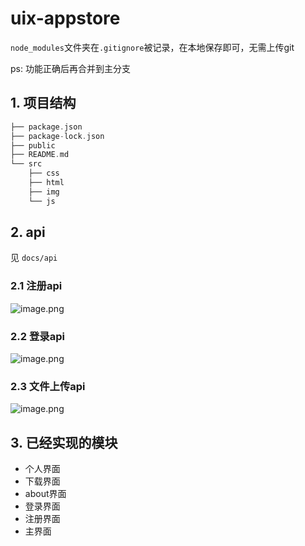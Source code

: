# uix-appstore

`node_modules`文件夹在`.gitignore`被记录，在本地保存即可，无需上传git

ps: 功能正确后再合并到主分支
## 1. 项目结构 
```c
├── package.json
├── package-lock.json
├── public
├── README.md
└── src
    ├── css
    ├── html 
    ├── img
    └── js

```

## 2. api
见 `docs/api` 
### 2.1 注册api
![image.png](https://s2.loli.net/2022/11/01/o7yv5LxUGMrbVfP.png)
### 2.2 登录api
![image.png](https://s2.loli.net/2022/11/01/cg6KPls1fNoI2SA.png)

### 2.3 文件上传api
![image.png](https://s2.loli.net/2022/11/01/5pMIqvgTjxcYU3C.png)
## 3. 已经实现的模块
- 个人界面
- 下载界面
- about界面
- 登录界面
- 注册界面
- 主界面

